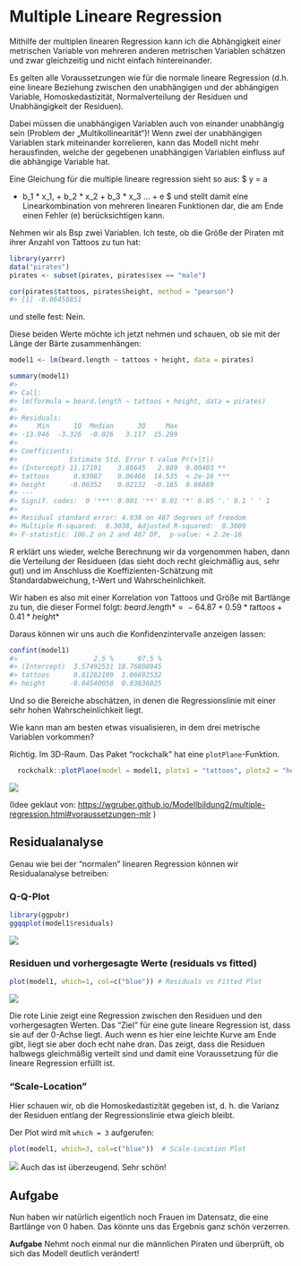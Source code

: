 Multiple Lineare Regression
===========================

Mithilfe der multiplen linearen Regression kann ich die Abhängigkeit
einer metrischen Variable von mehreren anderen metrischen Variablen
schätzen und zwar gleichzeitig und nicht einfach hintereinander.

Es gelten alle Voraussetzungen wie für die normale lineare Regression
(d.h. eine lineare Beziehung zwischen den unabhängigen und der
abhängigen Variable, Homoskedastizität, Normalverteilung der Residuen
und Unabhängigkeit der Residuen).

Dabei müssen die unabhängigen Variablen auch von einander unabhängig
sein (Problem der „Multikollinearität“)! Wenn zwei der unabhängigen
Variablen stark miteinander korrelieren, kann das Modell nicht mehr
herausfinden, welche der gegebenen unabhängigen Variablen einfluss auf
die abhängige Variable hat.

Eine Gleichung für die multiple lineare regression sieht so aus: $ y = a
+ b\_1 \* x\_1, + b\_2 \* x\_2 + b\_3 \* x\_3 … + e $ und stellt damit
eine Linearkombination von mehreren linearen Funktionen dar, die am Ende
einen Fehler (e) berücksichtigen kann.

Nehmen wir als Bsp zwei Variablen. Ich teste, ob die Größe der Piraten
mit ihrer Anzahl von Tattoos zu tun hat:

``` r
library(yarrr)
data("pirates")
pirates <- subset(pirates, pirates$sex == "male")

cor(pirates$tattoos, pirates$height, method = "pearson")
#> [1] -0.06458851
```

und stelle fest: Nein.

Diese beiden Werte möchte ich jetzt nehmen und schauen, ob sie mit der
Länge der Bärte zusammenhängen:

``` r
model1 <- lm(beard.length ~ tattoos + height, data = pirates)

summary(model1)
#> 
#> Call:
#> lm(formula = beard.length ~ tattoos + height, data = pirates)
#> 
#> Residuals:
#>     Min      1Q  Median      3Q     Max 
#> -13.946  -3.326  -0.026   3.117  15.299 
#> 
#> Coefficients:
#>             Estimate Std. Error t value Pr(>|t|)    
#> (Intercept) 11.17191    3.86645   2.889  0.00403 ** 
#> tattoos      0.93987    0.06466  14.535  < 2e-16 ***
#> height      -0.00352    0.02132  -0.165  0.86889    
#> ---
#> Signif. codes:  0 '***' 0.001 '**' 0.01 '*' 0.05 '.' 0.1 ' ' 1
#> 
#> Residual standard error: 4.938 on 487 degrees of freedom
#> Multiple R-squared:  0.3038, Adjusted R-squared:  0.3009 
#> F-statistic: 106.2 on 2 and 487 DF,  p-value: < 2.2e-16
```

R erklärt uns wieder, welche Berechnung wir da vorgenommen haben, dann
die Verteilung der Residueen (das sieht doch recht gleichmäßig aus, sehr
gut) und im Anschluss die Koeffizienten-Schätzung mit
Standardabweichung, t-Wert und Wahrscheinlichkeit.

Wir haben es also mit einer Korrelation von Tattoos und Größe mit
Bartlänge zu tun, die dieser Formel folgt:
*b*e*a*r*d*.*l*e*n*g*t*h* =  − 64.87 + 0.59 \* *t*a*t*t*o*o*s* + 0.41 \* *h*e*i*g*h*t*

Daraus können wir uns auch die Konfidenzintervalle anzeigen lassen:

``` r
confint(model1)
#>                   2.5 %      97.5 %
#> (Intercept)  3.57492531 18.76888945
#> tattoos      0.81282109  1.06692532
#> height      -0.04540058  0.03836025
```

Und so die Bereiche abschätzen, in denen die Regressionslinie mit einer
sehr hohen Wahrscheinlichkeit liegt.

Wie kann man am besten etwas visualisieren, in dem drei metrische
Variablen vorkommen?

Richtig. Im 3D-Raum. Das Paket “rockchalk” hat eine
`plotPlane`-Funktion.

``` r
  rockchalk::plotPlane(model = model1, plotx1 = "tattoos", plotx2 = "height")
```

![](./figures/multip_lin_reg-1.png)

(Idee geklaut von:
<a href="https://wgruber.github.io/Modellbildung2/multiple-regression.html#voraussetzungen-mlr" class="uri">https://wgruber.github.io/Modellbildung2/multiple-regression.html#voraussetzungen-mlr</a>
)

Residualanalyse
---------------

Genau wie bei der “normalen” linearen Regression können wir
Residualanalyse betreiben:

### Q-Q-Plot

``` r
library(ggpubr)
ggqqplot(model1$residuals)
```

![](./figures/qq_model1_res-1.png)

### Residuen und vorhergesagte Werte (residuals vs fitted)

``` r
plot(model1, which=1, col=c("blue")) # Residuals vs Fitted Plot
```

![](./figures/fitted_vs_residuals_model1-1.png)

Die rote Linie zeigt eine Regression zwischen den Residuen und den
vorhergesagten Werten. Das “Ziel” für eine gute lineare Regression ist,
dass sie auf der 0-Achse liegt. Auch wenn es hier eine leichte Kurve am
Ende gibt, liegt sie aber doch echt nahe dran. Das zeigt, dass die
Residuen halbwegs gleichmäßig verteilt sind und damit eine Voraussetzung
für die lineare Regression erfüllt ist.

### “Scale-Location”

Hier schauen wir, ob die Homoskedastizität gegeben ist, d. h. die
Varianz der Residuen entlang der Regressionslinie etwa gleich bleibt.

Der Plot wird mit `which = 3` aufgerufen:

``` r
plot(model1, which=3, col=c("blue"))  # Scale-Location Plot
```

![](./figures/homoskedas_model1-1.png) Auch das ist überzeugend. Sehr
schön!

Aufgabe
-------

Nun haben wir natürlich eigentlich noch Frauen im Datensatz, die eine
Bartlänge von 0 haben. Das könnte uns das Ergebnis ganz schön verzerren.

**Aufgabe** Nehmt noch einmal nur die männlichen Piraten und überprüft,
ob sich das Modell deutlich verändert!
